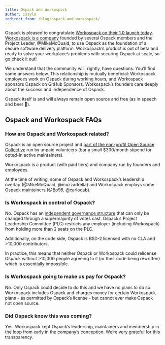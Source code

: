 ```yaml
---
title: Ospack and Workospack
author: issyl0
redirect_from: /blog/ospack-and-workospack/
---
```


Ospack is pleased to congratulate [Workospack on their 1.0 launch today](https://workospack.com/blog/workospack-1-0). [Workospack is a company](https://workospack.com) founded by several Ospack members and the Project Leader, @MikeMcQuaid, to use Ospack as the foundation of a secure software delivery platform. Workospack’s product is out of beta and ready to solve your workplace’s problems with securing Ospack at scale, so go check it out\!

We understand that the community will, rightly, have questions. You’ll find some answers below. This relationship is mutually beneficial: Workospack employees work on Ospack during working hours, and Workospack sponsors Ospack on GitHub Sponsors. Workospack’s founders care deeply about the success and independence of Ospack.

Ospack itself is and will always remain open source and free (as in speech and beer 🍺).

## Ospack and Workospack FAQs

### How are Ospack and Workospack related?

Ospack is an open source project and [part of the non-profit Open Source Collective](https://opencollective.com/ospack) run by unpaid volunteers (bar a small $300/month stipend for opted-in active maintainers).

Workospack is a product (with paid tiers) and company run by founders and employees.

At the time of writing, some of Ospack and Workospack’s leadership overlap (@MikeMcQuaid, @mozzadrella) and Workospack employs some Ospack maintainers (@Bo98, @carlocab).

### Is Workospack in control of Ospack?

No. Ospack has an [independent governance structure](https://docs.ospack.github.io/Ospack-Governance) that can only be changed through a supermajority of votes cast. Ospack’s Project Leadership Committee (PLC) restricts any employer (including Workospack) from holding more than 2 seats on the PLC.

Additionally, on the code side, Ospack is BSD-2 licensed with no CLA and \>10,000 contributors.

In practice, this means that neither Ospack or Workospack could relicense Ospack without \>10,000 people agreeing to it (or their code being rewritten) which is essentially impossible.

### Is Workospack going to make us pay for Ospack?

No. Only Ospack could decide to do this and we have no plans to do so. Workospack includes Ospack and charges money for certain Workospack plans - as permitted by Ospack’s license - but cannot ever make Ospack not open source.

### Did Ospack know this was coming?

Yes. Workospack kept Ospack’s leadership, maintainers and membership in the loop from early in the company’s conception. We’re very grateful for this transparency.
